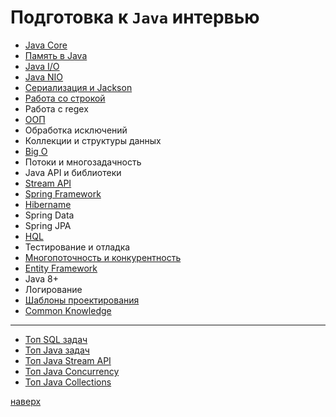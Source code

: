 # Подготовка к `Java` интервью

* [Java Core](docs/java_core_prep.md)
* [Память в Java](docs/java_memory_prep.md)
* [Java I/O](docs/java_io_prep.md)
* [Java NIO](docs/java_nio_prep.md)
* [Сериализация и Jackson](docs/java_serialize_prep.md)
* [Работа со строкой](docs/java_string.md)
* Работа с regex
* [ООП](docs/java_oop_prep.md)
* Обработка исключений
* Коллекции и структуры данных
* [Big O](docs/java_big_o_prep.md)
* Потоки и многозадачность
* Java API и библиотеки
* [Stream API](docs/java_streamapi_prep.md)
* [Spring Framework](docs/java_spring_framework_prep.md)
* [Hibername](docs/java_hibernate_prep.md)
* Spring Data
* Spring JPA
* [HQL](docs/java_db_hql_prep.md)
* Тестирование и отладка
* [Многопоточность и конкурентность](docs/java_concurrency_prep.md)
* [Entity Framework](docs/java_entity_framework_prep.md)
* Java 8+
* Логирование
* [Шаблоны проектирования](../design-patterns/design-patterns-main.md)
* [Common Knowledge](../common_knowledge/common_main.md)

____
* [Топ SQL задач](docs/top_sql_problems.md)
* [Топ Java задач](docs/top_java_problems.md)
* [Топ Java Stream API](docs/top_java_streamapi.md)
* [Топ Java Concurrency](docs/top_java_concurrency.md)
* [Топ Java Collections](docs/top_java_collections.md)



[наверх](#подготовка-к-java-интервью)
